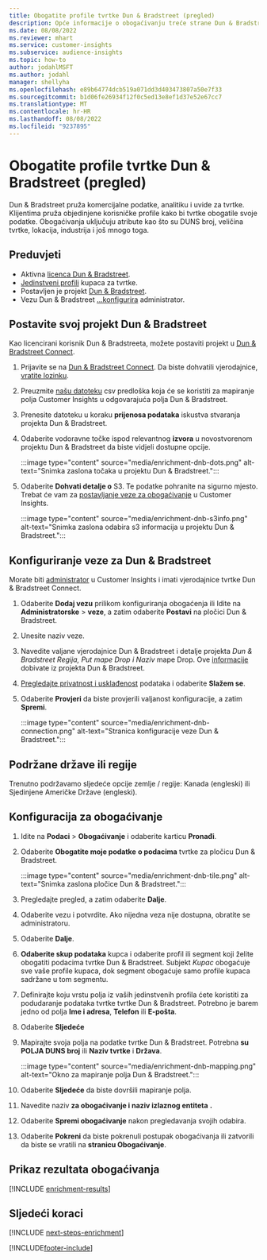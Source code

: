 ```yaml
---
title: Obogatite profile tvrtke Dun & Bradstreet (pregled)
description: Opće informacije o obogaćivanju treće strane Dun & Bradstreet.
ms.date: 08/08/2022
ms.reviewer: mhart
ms.service: customer-insights
ms.subservice: audience-insights
ms.topic: how-to
author: jodahlMSFT
ms.author: jodahl
manager: shellyha
ms.openlocfilehash: e89b64774dcb519a071dd3d403473807a50e7f33
ms.sourcegitcommit: b1d06fe26934f12f0c5ed13e8ef1d37e52e67cc7
ms.translationtype: MT
ms.contentlocale: hr-HR
ms.lasthandoff: 08/08/2022
ms.locfileid: "9237895"
---
```

# <a name="enrich-company-profiles-with-dun--bradstreet-preview"></a>Obogatite profile tvrtke Dun & Bradstreet (pregled)

Dun & Bradstreet pruža komercijalne podatke, analitiku i uvide za tvrtke. Klijentima pruža objedinjene korisničke profile kako bi tvrtke obogatile svoje podatke. Obogaćivanja uključuju atribute kao što su DUNS broj, veličina tvrtke, lokacija, industrija i još mnogo toga.

## <a name="prerequisites"></a>Preduvjeti

- Aktivna [licenca Dun & Bradstreet](https://www.dnb.com/marketing/media/give-your-data-a-boost.html?source=microsoft_audience_insights).
- [Jedinstveni profili](customer-profiles.md) kupaca za tvrtke.
- Postavljen je projekt [Dun & Bradstreet](#set-up-your-dun--bradstreet-project).
- Vezu Dun & Bradstreet [...](connections.md)[konfigurira](#configure-a-connection-for-dun--bradstreet) administrator.

## <a name="set-up-your-dun--bradstreet-project"></a>Postavite svoj projekt Dun & Bradstreet

Kao licencirani korisnik Dun & Bradstreeta, možete postaviti projekt u [Dun & Bradstreet Connect](https://connect.dnb.com?lead_source=microsoft_audienceinsights).

1. Prijavite se na [Dun & Bradstreet Connect](https://connect.dnb.com?lead_source=microsoft_audienceinsights). Da biste dohvatili vjerodajnice, [vratite lozinku](https://sso.dnb.com/signin/forgot-password?lead_source=microsoft_audienceinsights).

1. Preuzmite [našu datoteku](https://c360devenrichment.blob.core.windows.net/mapping/DnBCIdatamapping.csv) csv predloška koja će se koristiti za mapiranje polja Customer Insights u odgovarajuća polja Dun & Bradstreet.

1. Prenesite datoteku u koraku **prijenosa podataka** iskustva stvaranja projekta Dun & Bradstreet.

1. Odaberite vodoravne točke ispod relevantnog **izvora** u novostvorenom projektu Dun & Bradstreet da biste vidjeli dostupne opcije.

   :::image type="content" source="media/enrichment-dnb-dots.png" alt-text="Snimka zaslona točaka u projektu Dun & Bradstreet.":::

1. Odaberite **Dohvati detalje o** S3. Te podatke pohranite na sigurno mjesto. Trebat će vam za [postavljanje veze za obogaćivanje](#configure-a-connection-for-dun--bradstreet) u Customer Insights.

   :::image type="content" source="media/enrichment-dnb-s3info.png" alt-text="Snimka zaslona odabira s3 informacija u projektu Dun & Bradstreet.":::

## <a name="configure-a-connection-for-dun--bradstreet"></a>Konfiguriranje veze za Dun & Bradstreet

Morate biti [administrator](permissions.md#admin) u Customer Insights i imati vjerodajnice tvrtke Dun & Bradstreet Connect.

1. Odaberite **Dodaj vezu** prilikom konfiguriranja obogaćenja ili Idite na **Administratorske** > **veze**, a zatim odaberite **Postavi** na pločici Dun & Bradstreet.

1. Unesite naziv veze.

1. Navedite valjane vjerodajnice Dun & Bradstreet i detalje projekta *Dun & Bradstreet Regija, Put mape Drop i Naziv* mape Drop. Ove [informacije](#set-up-your-dun--bradstreet-project) dobivate iz projekta Dun & Bradstreet.

1. [Pregledajte privatnost i usklađenost](connections.md#data-privacy-and-compliance) podataka i odaberite **Slažem se**.

1. Odaberite **Provjeri** da biste provjerili valjanost konfiguracije, a zatim **Spremi**.

   :::image type="content" source="media/enrichment-dnb-connection.png" alt-text="Stranica konfiguracije veze Dun & Bradstreet.":::

## <a name="supported-countries-or-regions"></a>Podržane države ili regije

Trenutno podržavamo sljedeće opcije zemlje / regije: Kanada (engleski) ili Sjedinjene Američke Države (engleski).

## <a name="configure-the-enrichment"></a>Konfiguracija za obogaćivanje

1. Idite na **Podaci** > **Obogaćivanje** i odaberite karticu **Pronađi**.

1. Odaberite **Obogatite moje podatke** **o podacima** tvrtke za pločicu Dun & Bradstreet.

   :::image type="content" source="media/enrichment-dnb-tile.png" alt-text="Snimka zaslona pločice Dun & Bradstreet.":::

1. Pregledajte pregled, a zatim odaberite **Dalje**.

1. Odaberite vezu i potvrdite. Ako nijedna veza nije dostupna, obratite se administratoru.

1. Odaberite **Dalje**.

1. **Odaberite skup podataka** kupca i odaberite profil ili segment koji želite obogatiti podacima tvrtke Dun & Bradstreet. Subjekt *Kupac* obogaćuje sve vaše profile kupaca, dok segment obogaćuje samo profile kupaca sadržane u tom segmentu.

1. Definirajte koju vrstu polja iz vaših jedinstvenih profila ćete koristiti za podudaranje podataka tvrtke tvrtke Dun & Bradstreet. Potrebno je barem jedno od polja **Ime i adresa**, **Telefon** ili **E-pošta**.

1. Odaberite **Sljedeće**

1. Mapirajte svoja polja na podatke tvrtke Dun & Bradstreet. Potrebna **su POLJA DUNS broj** ili **Naziv tvrtke** i **Država**.

      :::image type="content" source="media/enrichment-dnb-mapping.png" alt-text="Okno za mapiranje polja Dun & Bradstreet.":::

1. Odaberite **Sljedeće** da biste dovršili mapiranje polja.

1. Navedite naziv **za obogaćivanje i naziv izlaznog entiteta** **.**

1. Odaberite **Spremi obogaćivanje** nakon pregledavanja svojih odabira.

1. Odaberite **Pokreni** da biste pokrenuli postupak obogaćivanja ili zatvorili da biste se vratili na **stranicu Obogaćivanje**.

## <a name="view-enrichment-results"></a>Prikaz rezultata obogaćivanja

[!INCLUDE [enrichment-results](includes/enrichment-results.md)]

## <a name="next-steps"></a>Sljedeći koraci

[!INCLUDE [next-steps-enrichment](includes/next-steps-enrichment.md)]

[!INCLUDE[footer-include](includes/footer-banner.md)]
